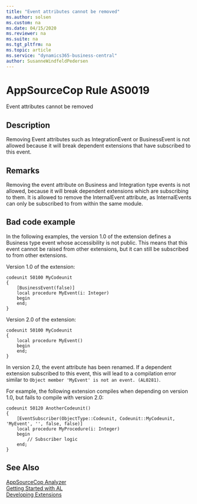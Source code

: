 ```yaml
---
title: "Event attributes cannot be removed"
ms.author: solsen
ms.custom: na
ms.date: 04/15/2020
ms.reviewer: na
ms.suite: na
ms.tgt_pltfrm: na
ms.topic: article
ms.service: "dynamics365-business-central"
author: SusanneWindfeldPedersen
---
```

[//]: # (START>DO_NOT_EDIT)
[//]: # (IMPORTANT:Do not edit any of the content between here and the END>DO_NOT_EDIT.)
[//]: # (Any modifications should be made in the .xml files in the ModernDev repo.)
# AppSourceCop Rule AS0019
Event attributes cannot be removed  

## Description
Removing Event attributes such as IntegrationEvent or BusinessEvent is not allowed because it will break dependent extensions that have subscribed to this event.

[//]: # (IMPORTANT: END>DO_NOT_EDIT)

## Remarks
Removing the event attribute on Business and Integration type events is not allowed, because it will break dependent extensions which are subscribing to them. It is allowed to remove the InternalEvent attribute, as InternalEvents can only be subscribed to from within the same module.

## Bad code example
In the following examples, the version 1.0 of the extension defines a Business type event whose accessibility is not public. This means that this event cannot be raised from other extensions, but it can still be subscribed to from other extensions.

Version 1.0 of the extension:
```
codeunit 50100 MyCodeunit
{
    [BusinessEvent(false)]
    local procedure MyEvent(i: Integer)
    begin
    end;
}
```

Version 2.0 of the extension:
```
codeunit 50100 MyCodeunit
{
    local procedure MyEvent()
    begin
    end;
}
```

In version 2.0, the event attribute has been renamed. If a dependent extension subscribed to this event, this will lead to a compilation error similar to `Object member 'MyEvent' is not an event. (AL0281)`.

For example, the following extension compiles when depending on version 1.0, but fails to compile with version 2.0:
```
codeunit 50120 AnotherCodeunit()
{
    [EventSubscriber(ObjectType::Codeunit, Codeunit::MyCodeunit, 'MyEvent', '', false, false)]
    local procedure MyProcedure(i: Integer)
    begin
        // Subscriber logic
    end;
}
```

## See Also  
[AppSourceCop Analyzer](appsourcecop.md)  
[Getting Started with AL](../devenv-get-started.md)  
[Developing Extensions](../devenv-dev-overview.md)  

